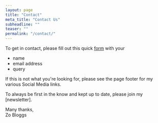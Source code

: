 ```yaml
---
layout: page
title: "Contact"
meta_title: "Contact Us"
subheadline: ""
teaser: ""
permalink: "/contact/"
---
```


To get in contact, please fill out this quick [form][1] with your
- name
- email address
- query

If this is not what you're looking for, please see the page footer for my various Social Media links.

To always be first in the know and kept up to date, please join my [newsletter].

Many thanks,
<br/>Zo Bloggs


 [1]: https://docs.google.com/forms/d/e/1FAIpQLSdoKxzH7TUUc0XFCx-6A2aDmDJ-W28w4YuZpIT4DmhNJqdXmw/viewform?usp=sf_link
 [2]: https://tinyletter.com/zobloggs
